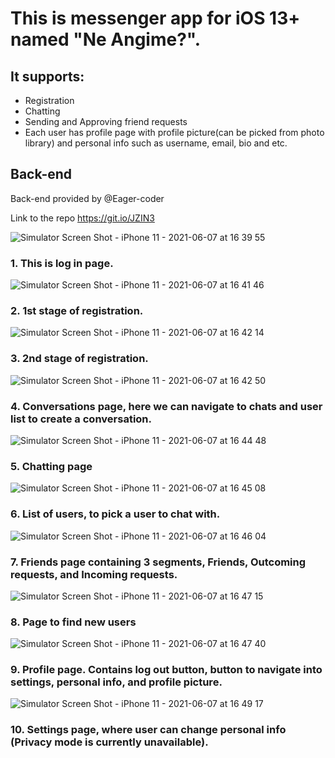 # This is messenger app for iOS 13+ named "Ne Angime?".
## It supports:
- Registration
- Chatting
- Sending and Approving friend requests
- Each user has profile page with profile picture(can be picked from photo library) and personal info such as username, email, bio and etc.

## Back-end
Back-end provided by @Eager-coder 

Link to the repo https://git.io/JZIN3


![Simulator Screen Shot - iPhone 11 - 2021-06-07 at 16 39 55](https://user-images.githubusercontent.com/68700872/121003145-014d9d00-c7af-11eb-8562-77ff0e43adc1.png)

### 1. This is log in page.

![Simulator Screen Shot - iPhone 11 - 2021-06-07 at 16 41 46](https://user-images.githubusercontent.com/68700872/121003354-4245b180-c7af-11eb-991a-1b474761ccaa.png)

### 2. 1st stage of registration.

![Simulator Screen Shot - iPhone 11 - 2021-06-07 at 16 42 14](https://user-images.githubusercontent.com/68700872/121003413-52f62780-c7af-11eb-8691-b76ed3a3169f.png)

### 3. 2nd stage of registration.

![Simulator Screen Shot - iPhone 11 - 2021-06-07 at 16 42 50](https://user-images.githubusercontent.com/68700872/121003479-686b5180-c7af-11eb-8377-0e2473fb8ee2.png)

### 4. Conversations page, here we can navigate to chats and user list to create a conversation.

![Simulator Screen Shot - iPhone 11 - 2021-06-07 at 16 44 48](https://user-images.githubusercontent.com/68700872/121003733-ae281a00-c7af-11eb-9722-6ee9c9aca449.png)

### 5. Chatting page

![Simulator Screen Shot - iPhone 11 - 2021-06-07 at 16 45 08](https://user-images.githubusercontent.com/68700872/121003780-ba13dc00-c7af-11eb-912a-a9ed2ff8e8fa.png)

### 6. List of users, to pick a user to chat with.

![Simulator Screen Shot - iPhone 11 - 2021-06-07 at 16 46 04](https://user-images.githubusercontent.com/68700872/121003899-dc0d5e80-c7af-11eb-9abc-e8d4c6271ec4.png)

### 7. Friends page containing 3 segments, Friends, Outcoming requests, and Incoming requests.

![Simulator Screen Shot - iPhone 11 - 2021-06-07 at 16 47 15](https://user-images.githubusercontent.com/68700872/121004056-06f7b280-c7b0-11eb-8a92-0c9aff4993d4.png)

### 8. Page to find new users

![Simulator Screen Shot - iPhone 11 - 2021-06-07 at 16 47 40](https://user-images.githubusercontent.com/68700872/121004111-1840bf00-c7b0-11eb-901f-d535af22b303.png)

### 9. Profile page. Contains log out button, button to navigate into settings, personal info, and profile picture.

![Simulator Screen Shot - iPhone 11 - 2021-06-07 at 16 49 17](https://user-images.githubusercontent.com/68700872/121004282-4faf6b80-c7b0-11eb-8123-52a5aa0caa2c.png)

### 10. Settings page, where user can change personal info (Privacy mode is currently unavailable).







